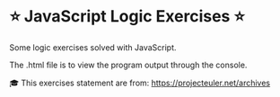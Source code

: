 # :star: JavaScript Logic Exercises :star:
Some logic exercises solved with JavaScript.

The .html file is to view the program output through the console.

:mortar_board: This exercises statement are from: https://projecteuler.net/archives
